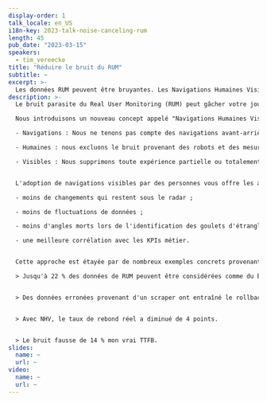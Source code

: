 ```yaml
---
display-order: 1
talk_locale: en_US
i18n-key: 2023-talk-noise-canceling-rum
length: 45
pub_date: "2023-03-15"
speakers:
  - tim_vereecke
title: "Réduire le bruit du RUM"
subtitle: ~
excerpt: >-
  Les données RUM peuvent être bruyantes. Les Navigations Humaines Visibles (HVN) sont un nouveau concept qui s'attaque à ce risque !
description: >-
  Le bruit parasite du Real User Monitoring (RUM) peut gâcher votre journée !

  Nous introduisons un nouveau concept appelé "Navigations Humaines Visibles" (NVH) pour faire face à ce risque ; nous nous concentrons sur les expériences qui vous intéressent réellement lorsque vous parlez de la vitesse de nos sites :

  - Navigations : Nous ne tenons pas compte des navigations avant-arrière très rapides, qui offrent généralement peu de possibilités d'optimisation.

  - Humaines : nous excluons le bruit provenant des robots et des mesures synthétiques.

  - Visibles : Nous supprimons toute expérience partielle ou totalement cachée. Celles-ci ont tendance à être très lentes, mais les utilisateurs ne perçoivent pas cette lenteur.


  L'adoption de navigations visibles par des personnes vous offre les avantages suivants :

  - moins de changements qui restent sous le radar ;

  - moins de fluctuations de données ;

  - moins d'angles morts lors de l'identification des goulets d'étranglement ;

  - une meilleure corrélation avec les KPIs métier.


  Cette approche est étayée par de nombreux exemples concrets provenant du plus grand site de modélisation au monde (6 millions de visites par mois), combinés à des données agrégées provenant du tout nouveau site rumarchive.com. 

  > Jusqu'à 22 % des données de RUM peuvent être considérées comme du bruit.


  > Des données erronées provenant d'un scraper ont entraîné le rollback d'une livraison à tort.


  > Avec NHV, le taux de rebond réel a diminué de 4 points.


  > Le bruit fausse de 14 % mon vrai TTFB.
slides:
  name: ~
  url: ~
video:
  name: ~
  url: ~
---
```

